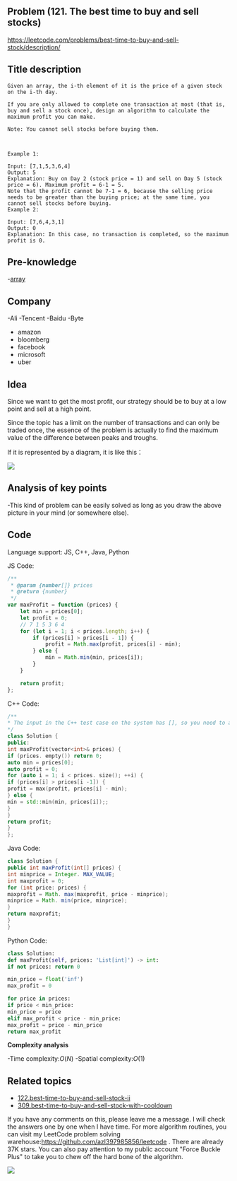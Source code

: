 ## Problem (121. The best time to buy and sell stocks)

https://leetcode.com/problems/best-time-to-buy-and-sell-stock/description/

## Title description

```
Given an array, the i-th element of it is the price of a given stock on the i-th day.

If you are only allowed to complete one transaction at most (that is, buy and sell a stock once), design an algorithm to calculate the maximum profit you can make.

Note: You cannot sell stocks before buying them.



Example 1:

Input: [7,1,5,3,6,4]
Output: 5
Explanation: Buy on Day 2 (stock price = 1) and sell on Day 5 (stock price = 6). Maximum profit = 6-1 = 5.
Note that the profit cannot be 7-1 = 6, because the selling price needs to be greater than the buying price; at the same time, you cannot sell stocks before buying.
Example 2:

Input: [7,6,4,3,1]
Output: 0
Explanation: In this case, no transaction is completed, so the maximum profit is 0.
```

## Pre-knowledge

-[array](https://github.com/azl397985856/leetcode/blob/master/thinkings/basic-data-structure.md)

## Company

-Ali
-Tencent
-Baidu
-Byte

- amazon
- bloomberg
- facebook
- microsoft
- uber

## Idea

Since we want to get the most profit, our strategy should be to buy at a low point and sell at a high point.

Since the topic has a limit on the number of transactions and can only be traded once, the essence of the problem is actually to find the maximum value of the difference between peaks and troughs.

If it is represented by a diagram, it is like this：

![](https://tva1.sinaimg.cn/large/007S8ZIlly1ghlu6k05dqj30jg0c20tf.jpg)

## Analysis of key points

-This kind of problem can be easily solved as long as you draw the above picture in your mind (or somewhere else).

## Code

Language support: JS, C++, Java, Python

JS Code:

```js
/**
 * @param {number[]} prices
 * @return {number}
 */
var maxProfit = function (prices) {
	let min = prices[0];
	let profit = 0;
	// 7 1 5 3 6 4
	for (let i = 1; i < prices.length; i++) {
		if (prices[i] > prices[i - 1]) {
			profit = Math.max(profit, prices[i] - min);
		} else {
			min = Math.min(min, prices[i]);
		}
	}

	return profit;
};
```

C++ Code:

```c++
/**
* The input in the C++ test case on the system has [], so you need to add a judgment
*/
class Solution {
public:
int maxProfit(vector<int>& prices) {
if (prices. empty()) return 0;
auto min = prices[0];
auto profit = 0;
for (auto i = 1; i < prices. size(); ++i) {
if (prices[i] > prices[i -1]) {
profit = max(profit, prices[i] - min);
} else {
min = std::min(min, prices[i]);;
}
}
return profit;
}
};
```

Java Code:

```java
class Solution {
public int maxProfit(int[] prices) {
int minprice = Integer. MAX_VALUE;
int maxprofit = 0;
for (int price: prices) {
maxprofit = Math. max(maxprofit, price - minprice);
minprice = Math. min(price, minprice);
}
return maxprofit;
}
}
```

Python Code:

```python
class Solution:
def maxProfit(self, prices: 'List[int]') -> int:
if not prices: return 0

min_price = float('inf')
max_profit = 0

for price in prices:
if price < min_price:
min_price = price
elif max_profit < price - min_price:
max_profit = price - min_price
return max_profit
```

**Complexity analysis**

-Time complexity:$O(N)$
-Spatial complexity:$O(1)$

## Related topics

- [122.best-time-to-buy-and-sell-stock-ii](./122.best-time-to-buy-and-sell-stock-ii.md)
- [309.best-time-to-buy-and-sell-stock-with-cooldown](./309.best-time-to-buy-and-sell-stock-with-cooldown.md)

If you have any comments on this, please leave me a message. I will check the answers one by one when I have time. For more algorithm routines, you can visit my LeetCode problem solving warehouse:https://github.com/azl397985856/leetcode . There are already 37K stars.
You can also pay attention to my public account "Force Buckle Plus" to take you to chew off the hard bone of the algorithm.

![](https://tva1.sinaimg.cn/large/007S8ZIlly1gfcuzagjalj30p00dwabs.jpg)

